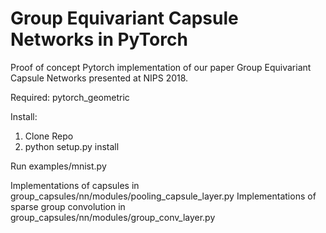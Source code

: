 # Group Equivariant Capsule Networks in PyTorch
Proof of concept Pytorch implementation of our paper Group Equivariant Capsule Networks presented at NIPS 2018.


Required:
pytorch_geometric

Install:
1) Clone Repo
2) python setup.py install

Run examples/mnist.py

Implementations of capsules in group_capsules/nn/modules/pooling_capsule_layer.py
Implementations of sparse group convolution in group_capsules/nn/modules/group_conv_layer.py

